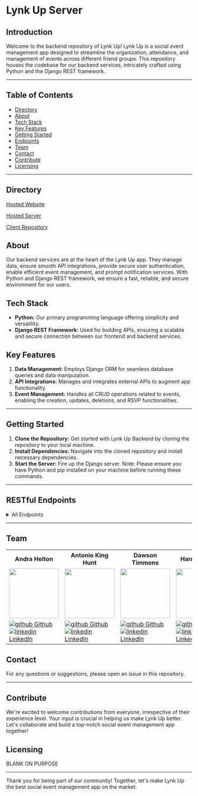 # Lynk Up Server

## Introduction
Welcome to the backend repository of Lynk Up! Lynk Up is a social event management app designed to streamline the organization, attendance, and management of events across different friend groups. This repository houses the codebase for our backend services, intricately crafted using Python and the Django REST framework.

---
## Table of Contents
- [Directory](#directory) 
- [About](#about) 
- [Tech Stack](#tech-stack) 
- [Key Features](#key-features)
- [Getting Started](#getting-started)
- [Endpoints](#restful-endpoints)
- [Team](#team)
- [Contact](#contact)
- [Contribute](#contribute)
- [Licensing](#licensing)
---

## Directory
  [Hosted Website](<blank>)

  [Hosted Server](<blank>)

  [Client Repository](https://github.com/LYNK-UP-APP/lynk-up-client)
## About
Our backend services are at the heart of the Lynk Up app. They manage data, ensure smooth API integrations, provide secure user authentication, enable efficient event management, and prompt notification services. With Python and Django REST framework, we ensure a fast, reliable, and secure environment for our users.

## Tech Stack
- **Python:** Our primary programming language offering simplicity and versatility.
- **Django REST Framework:** Used for building APIs, ensuring a scalable and secure connection between our frontend and backend services.

## Key Features
1. **Data Management:** Employs Django ORM for seamless database queries and data manipulation.
2. **API Integrations:** Manages and integrates external APIs to augment app functionality.
3. **Event Management:** Handles all CRUD operations related to events, enabling the creation, updates, deletions, and RSVP functionalities.
---
## Getting Started
1. **Clone the Repository:** Get started with Lynk Up Backend by cloning the repository to your local machine.
2. **Install Dependencies:** Navigate into the cloned repository and install necessary dependencies.
3. **Start the Server:** Fire up the Django server.
Note: Please ensure you have Python and pip installed on your machine before running these commands.

---
## RESTful Endpoints

<details close>
<summary> All Endpoints </summary>

### Get a User

```http
GET /api/v1/users/:phone_number
```

<details close>
<summary>  Details </summary>
<br>
    
Request: <br>
```
No Parameters
```

| Code | Description |
| :--- | :--- |
| 200 | `OK` |

Response:

```json

{
    "data": {
        "id": "1",
        "type": "user",
        "attributes": {
            "full_name": "Antonio King Hunt",
            "phone_number": "888-888-8888",
            "email": "tesseractcode@gmail.com",
            "events": [
                {
                    "id": 1
                    "title": "Magic Tournament"
                    "date": "05/20/2023"
                    "time": "7:00 PM MST"
                    "address": { 
                                    "street": "1940 Harve. Ave.",
                                    "unit": "Ste. 1-A",
                                    "city": "Missoula",
                                    "state": "MT",
                                    "zip_code": 59801
                    }
                },
                {etc}
            ]
        }
    }
}
```

| Code | Description |
| :--- | :--- |
| 404 | `NOT FOUND` |

Response:

```json

{
    "error": [
        "title": "NOT FOUND",
        "status": "404"
    ]
}
```

</details>

---

### Get Events for a User

```http
GET /api/v1/events/:user_id
```

<details close>
<summary>  Details </summary>
<br>
    
Request: <br>
```json
{
    "user_id": 1
}
```

| Code | Description |
| :--- | :--- |
| 200 | `OK` |

Response:

```json

{
    "data": {
        "events": [
            {
                "id": "1",
                "name": "Party in the park",
                "date": "05/10/2023",
                "time": "7:00 PM MST"
            },
            {
                "id": "4",
                "name": "Another Party in the park",
                "date": "06/10/2023",
                "time": "7:00 PM MST"
            },
            {"etc": ""}
        ]
    }
}
```

| Code | Description |
| :--- | :--- |
| 404 | `NOT FOUND` |

Response:

```json

{
    "error": [
        "title": "NOT FOUND",
        "status": "404"
    ]
}
```

</details>

---

### Create Event

```http
POST /api/v1/events/
```

<details close>
<summary>  Details </summary>
<br>
    
Request: <br>
```json
{
    "title": "Party at the Park",
    "details": "PARTY IN THE PARK LETS GO",
    "address_1": "123 Main st",
    "address_2": "Unit 3",
    "city": "Fort Collins",
    "state": "CO",
    "zip_code": "80525",
    "date": "01/01/2024",
    "time": "7:00 PM MST",
    "groups": [
        {
            "id": "1"
        },
        {
            "id": "4"
        }
    ]
}
```

| Code | Description |
| :--- | :--- |
| 201 | `Created` |

Response:

```json

{
    "data": {
    "id": "1",
        "title": "Party at the Park",
        "details": "12345 W. East St.",
        "address_1": "Unit 101",
        "address_2": "Fort Collins",
        "city": "Fort Collins",
        "state": "CO",
        "zip_code": "80525",
        "date": "01/01/2024",
        "time": "7:00 PM MST",
        "groups": [
            {
                "name": "Brunch",
                "friends": [
                    {
                        "id": "1",
                        "name": "Andra Helton"
                    },
                    {
                        "id": "4",
                        "name": "Antonio King Hunt"
                    }
                ]
            }
        ]
    }
}
```

</details>

---

### Get one Event

```http
GET /api/v1/events/:event_id
```

<details close>
<summary>  Details </summary>
<br>
    
Request: <br>
```json
{
    "id": 1
}
```

| Code | Description |
| :--- | :--- |
| 200 | `OK` |

Response:

```json

{
    "data": {
        "id": "1",
        "title": "Party at the Park",
        "details": "PARTY",
        "address_1": "123 Main St",
        "address_2": "Unit 101",
        "city": "Fort Collins",
        "state": "CO",
        "zip_code": "80525",
        "date": "01/01/2024",
        "time": "7:00 PM MST",
        "group": {
            "id": "1",
            "name": "Brunch",
            "friends": [
                {
                    "id": "1",
                    "name": "Andra Helton"
                },
                {
                    "id": "4",
                    "name": "Antonio King Hunt"
                }
            ]
        }
    }
}
```

| Code | Description |
| :--- | :--- |
| 404 | `NOT FOUND` |

Response:

```json

{
    "error": [
        "title": "NOT FOUND",
        "status": "404"
    ]
}
```

</details>

---

### Get Friends

```http
GET /api/v1/users/:user_id/friends
```

<details close>
<summary>  Details </summary>
<br>
    
Request: <br>
```
No Parameters
```

| Code | Description |
| :--- | :--- |
| 200 | `OK` |

Response:

```json

{
    "data": {
        "friends": [
            {
                "user_id": 1,
                "user_name": "Joe Fogiato"
            },
            {
                "user_id": 2,
                "user_name": "Dawson T"
            }
        ]
    }
}
```

| Code | Description |
| :--- | :--- |
| 404 | `NOT FOUND` |

Response:

```json

{
    "error": [
        "title": "NOT FOUND",
        "status": "404"
    ]
}
```

</details>

---

### Create Friend

```http
POST /api/v1/users/:user_id/friends
```

<details close>
<summary>  Details </summary>
<br>
    
Request: <br>
```json
{
    "friend_id": 1,
    "user_id": 1
}
```

| Code | Description |
| :--- | :--- |
| 201 | `Created` |

Response:

```json

{
    "data": {
        "friends": [
            {
                "user_name": "Harrison Ryan",
                "user_id": 1
            },
            {
                "user_name": "Joe Fogiato",
                "user_id": 3
            },
            {
                "user_name": "Antonio KH",
                "user_id": 4
            },
            {
                "user_name": "Trevor Fitz",
                "user_id": 5
            }
        ]
    }
}
```

</details>

---

### Get one Group

```http
GET /api/v1/users/:user_id/groups/:group_id
```

<details close>
<summary>  Details </summary>
<br>
    
Request: <br>
```
No Parameters
```

| Code | Description |
| :--- | :--- |
| 200 | `OK` |

Response:

```json

{
    "data": {
        "id": "1",
        "user_id": "1"
    }
}
```

| Code | Description |
| :--- | :--- |
| 404 | `NOT FOUND` |

Response:

```json

{
    "error": [
        "title": "NOT FOUND",
        "status": "404"
    ]
}
```

</details>
</details>

---

## Team
<table>
  <tr>
    <th>Andra Helton</th>
    <th>Antonio King Hunt</th>
    <th>Dawson Timmons</th>
    <th>Harrison Ryan</th>
    <th>William Lampke</th>
  </tr>
  
<tr>
  <td><img src="https://avatars.githubusercontent.com/u/116662742?v=4" width="135" height="135"></td>
  <td><img src="https://avatars.githubusercontent.com/u/89714398?v=4" width="135" height="135"></td>
  <td><img src="https://avatars.githubusercontent.com/u/117066950?v=4" width="135" height="135"></td>
  <td><img src="https://avatars.githubusercontent.com/u/116698937?v=4" width="135" height="135"></td>
  <td><img src="https://avatars.githubusercontent.com/u/109244868?v=4" width="135" height="135"></td>
</tr>


  <tr>
    <td>
      <a href="https://github.com/ALHelton" rel="nofollow noreferrer">
          <img src="https://i.stack.imgur.com/tskMh.png" alt="github"> Github
        </a><br>
      <a href="https://www.linkedin.com/in/andrahelton/" rel="nofollow noreferrer">
    <img src="https://i.stack.imgur.com/gVE0j.png" alt="linkedin"> LinkedIn
        </a>
    </td>
        <td>
       <a href="https://github.com/4D-Coder" rel="nofollow noreferrer">
            <img src="https://i.stack.imgur.com/tskMh.png" alt="github"> Github
      </a><br>
        <a href="https://www.linkedin.com/in/antoniokinghunt-4d-coder/" rel="nofollow noreferrer">
          <img src="https://i.stack.imgur.com/gVE0j.png" alt="linkedin"> LinkedIn
      </a>
    </td>
        <td>
       <a href="https://github.com/DMTimmons1" rel="nofollow noreferrer">
          <img src="https://i.stack.imgur.com/tskMh.png" alt="github"> Github
      </a><br>
        <a href="https://www.linkedin.com/in/dawson-timmons/" rel="nofollow noreferrer">
          <img src="https://i.stack.imgur.com/gVE0j.png" alt="linkedin"> LinkedIn
      </a>
    </td>
        <td>
       <a href="https://github.com/hwryan12" rel="nofollow noreferrer">
            <img src="https://i.stack.imgur.com/tskMh.png" alt="github"> Github
      </a><br>
        <a href="https://www.linkedin.com/in/harrison-ryan-2b987725a/" rel="nofollow noreferrer">
          <img src="https://i.stack.imgur.com/gVE0j.png" alt="linkedin"> LinkedIn
      </a>
    </td>
        <td>
       <a href="https://github.com/WilliamLampke" rel="nofollow noreferrer">
            <img src="https://i.stack.imgur.com/tskMh.png" alt="github"> Github
      </a><br>
        <a href="" rel="nofollow noreferrer">
          <img src="https://i.stack.imgur.com/gVE0j.png" alt="linkedin"> LinkedIn
      </a>
    </td>
  </tr>   
</table>

## Contact
For any questions or suggestions, please open an issue in this repository.

---

## Contribute
We're excited to welcome contributions from everyone, irrespective of their experience level. Your input is crucial in helping us make Lynk Up better. Let's collaborate and build a top-notch social event management app together!

## Licensing
BLANK ON PURPOSE

---

Thank you for being part of our community! Together, let's make Lynk Up the best social event management app on the market.
